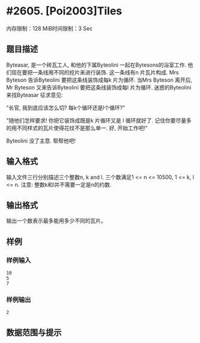 # #2605. [Poi2003]Tiles

内存限制：128 MiB时间限制：3 Sec

## 题目描述

Byteasar, 是一个砖瓦工人, 和他的下属Byteolini 一起在Bytesons的浴室工作. 他们现在要把一条线用不同的挖片来进行装饰. 这一条线有n 片瓦片构成. Mrs Byteson 告诉Byteolini 要把这条线装饰成每k 片为循环. 当Mrs Byteson 离开后, Mr Byteson 又来告诉Byteolini 要把这条线装饰成每l 片为循环. 迷惑的Byteolini 来找Byteasar 征求意见: 

"长官, 我到底应该怎么切? 每k个循环还是l个循环?"

"随他们怎样要求! 你把它装饰成既是k 片循环又是 l 循环就好了. 记住你要尽量多的用不同样式的瓦片使得花纹不是那么单一. 好, 开始工作吧!"

Byteolini 没了主意. 帮帮他吧!

## 输入格式

输入文件三行分别描述三个整数n, k and l. 三个数满足1 <= n <= 10500, 1 <= k, l <= n. 注意: 整数k和l并不需要一定是n的约数. 

## 输出格式

输出一个数表示最多能用多少不同的瓦片。

## 样例

### 样例输入

    
    10
    5
    7
    
    

### 样例输出

    
    2
    

## 数据范围与提示
